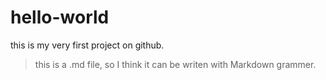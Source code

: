 # hello-world
this is my very first project on github.
> this is a .md file, so I think it can be writen with Markdown grammer.
